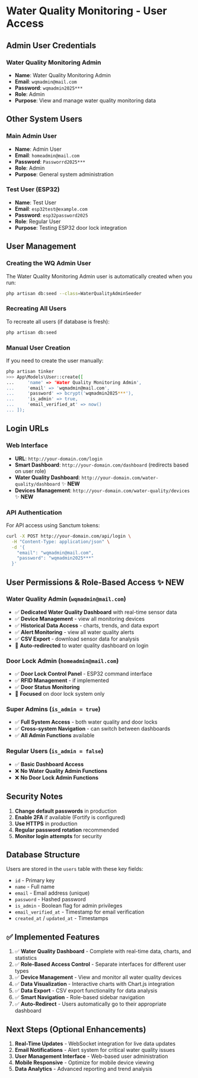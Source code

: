 # Water Quality Monitoring - User Access

## Admin User Credentials

### Water Quality Monitoring Admin
- **Name**: Water Quality Monitoring Admin
- **Email**: `wqmadmin@mail.com`
- **Password**: `wqmadmin2025***`
- **Role**: Admin
- **Purpose**: View and manage water quality monitoring data

## Other System Users

### Main Admin User
- **Name**: Admin User
- **Email**: `homeadmin@mail.com`
- **Password**: `Passworrd2025***`
- **Role**: Admin
- **Purpose**: General system administration

### Test User (ESP32)
- **Name**: Test User
- **Email**: `esp32test@example.com`
- **Password**: `esp32password2025`
- **Role**: Regular User
- **Purpose**: Testing ESP32 door lock integration

## User Management

### Creating the WQ Admin User
The Water Quality Monitoring Admin user is automatically created when you run:
```bash
php artisan db:seed --class=WaterQualityAdminSeeder
```

### Recreating All Users
To recreate all users (if database is fresh):
```bash
php artisan db:seed
```

### Manual User Creation
If you need to create the user manually:
```bash
php artisan tinker
>>> App\Models\User::create([
...     'name' => 'Water Quality Monitoring Admin',
...     'email' => 'wqmadmin@mail.com',
...     'password' => bcrypt('wqmadmin2025***'),
...     'is_admin' => true,
...     'email_verified_at' => now()
... ]);
```

## Login URLs

### Web Interface
- **URL**: `http://your-domain.com/login`
- **Smart Dashboard**: `http://your-domain.com/dashboard` (redirects based on user role)
- **Water Quality Dashboard**: `http://your-domain.com/water-quality/dashboard` ✨ **NEW**
- **Devices Management**: `http://your-domain.com/water-quality/devices` ✨ **NEW**

### API Authentication
For API access using Sanctum tokens:
```bash
curl -X POST http://your-domain.com/api/login \
  -H "Content-Type: application/json" \
  -d '{
    "email": "wqmadmin@mail.com",
    "password": "wqmadmin2025***"
  }'
```

## User Permissions & Role-Based Access ✨ **NEW**

### Water Quality Admin (`wqmadmin@mail.com`)
- ✅ **Dedicated Water Quality Dashboard** with real-time sensor data
- ✅ **Device Management** - view all monitoring devices
- ✅ **Historical Data Access** - charts, trends, and data export
- ✅ **Alert Monitoring** - view all water quality alerts
- ✅ **CSV Export** - download sensor data for analysis
- 🔄 **Auto-redirected** to water quality dashboard on login

### Door Lock Admin (`homeadmin@mail.com`)
- ✅ **Door Lock Control Panel** - ESP32 command interface
- ✅ **RFID Management** - if implemented
- ✅ **Door Status Monitoring**
- 🚪 **Focused** on door lock system only

### Super Admins (`is_admin = true`)
- ✅ **Full System Access** - both water quality and door locks
- ✅ **Cross-system Navigation** - can switch between dashboards
- ✅ **All Admin Functions** available

### Regular Users (`is_admin = false`)
- ✅ **Basic Dashboard Access**
- ❌ **No Water Quality Admin Functions**
- ❌ **No Door Lock Admin Functions**

## Security Notes

1. **Change default passwords** in production
2. **Enable 2FA** if available (Fortify is configured)
3. **Use HTTPS** in production
4. **Regular password rotation** recommended
5. **Monitor login attempts** for security

## Database Structure

Users are stored in the `users` table with these key fields:
- `id` - Primary key
- `name` - Full name
- `email` - Email address (unique)
- `password` - Hashed password
- `is_admin` - Boolean flag for admin privileges
- `email_verified_at` - Timestamp for email verification
- `created_at` / `updated_at` - Timestamps

## ✅ Implemented Features

1. ✅ **Water Quality Dashboard** - Complete with real-time data, charts, and statistics
2. ✅ **Role-Based Access Control** - Separate interfaces for different user types  
3. ✅ **Device Management** - View and monitor all water quality devices
4. ✅ **Data Visualization** - Interactive charts with Chart.js integration
5. ✅ **Data Export** - CSV export functionality for data analysis
6. ✅ **Smart Navigation** - Role-based sidebar navigation
7. ✅ **Auto-Redirect** - Users automatically go to their appropriate dashboard

## Next Steps (Optional Enhancements)

1. **Real-Time Updates** - WebSocket integration for live data updates
2. **Email Notifications** - Alert system for critical water quality issues  
3. **User Management Interface** - Web-based user administration
4. **Mobile Responsive** - Optimize for mobile device viewing
5. **Data Analytics** - Advanced reporting and trend analysis